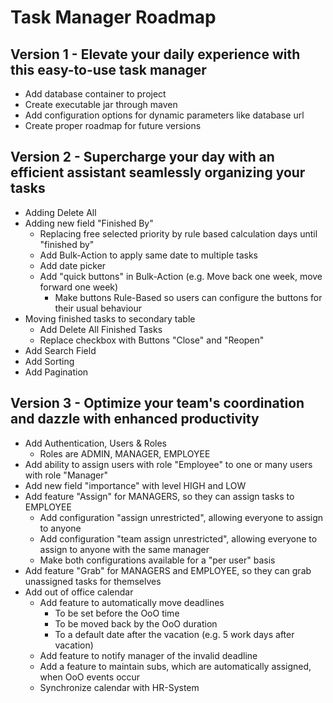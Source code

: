 # Task Manager Roadmap

## Version 1 - Elevate your daily experience with this easy-to-use task manager

- Add database container to project
- Create executable jar through maven
- Add configuration options for dynamic parameters like database url
- Create proper roadmap for future versions 

## Version 2 - Supercharge your day with an efficient assistant seamlessly organizing your tasks

- Adding Delete All
- Adding new field "Finished By"
  - Replacing free selected priority by rule based calculation days until "finished by"
  - Add Bulk-Action to apply same date to multiple tasks
  - Add date picker
  - Add "quick buttons" in Bulk-Action (e.g. Move back one week, move forward one week)
    - Make buttons Rule-Based so users can configure the buttons for their usual behaviour
- Moving finished tasks to secondary table
    - Add Delete All Finished Tasks
    - Replace checkbox with Buttons "Close" and "Reopen"
- Add Search Field
- Add Sorting
- Add Pagination

## Version 3 - Optimize your team's coordination and dazzle with enhanced productivity

- Add Authentication, Users & Roles
  - Roles are ADMIN, MANAGER, EMPLOYEE
- Add ability to assign users with role "Employee" to one or many users with role "Manager"
- Add new field "importance" with level HIGH and LOW
- Add feature "Assign" for MANAGERS, so they can assign tasks to EMPLOYEE
  - Add configuration "assign unrestricted", allowing everyone to assign to anyone
  - Add configuration "team assign unrestricted", allowing everyone to assign to anyone with the same manager
  - Make both configurations available for a "per user" basis
- Add feature "Grab" for MANAGERS and EMPLOYEE, so they can grab unassigned tasks for themselves
- Add out of office calendar
  - Add feature to automatically move deadlines
    - To be set before the OoO time
    - To be moved back by the OoO duration
    - To a default date after the vacation (e.g. 5 work days after vacation)
  - Add feature to notify manager of the invalid deadline
  - Add a feature to maintain subs, which are automatically assigned, when OoO events occur
  - Synchronize calendar with HR-System
